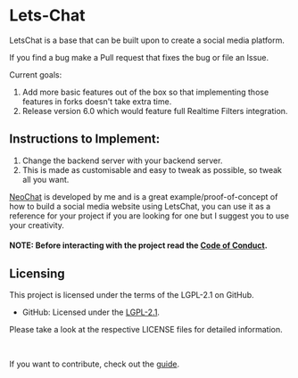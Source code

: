 # Lets-Chat
LetsChat is a base that can be built upon to create a social media platform.

If you find a bug make a Pull request that fixes the bug or file an Issue.

Current goals: 
1. Add more basic features out of the box so that implementing those features in forks doesn't take extra time.
2. Release version 6.0 which would feature full Realtime Filters integration.

## Instructions to Implement:

1. Change the backend server with your backend server.
2. This is made as customisable and easy to tweak as possible, so tweak all you want.

<a href="https://github.com/BhargavEkbote/NeoChat.git">NeoChat</a> is developed by me and is a great example/proof-of-concept of how to build a social media website using LetsChat, you can use it as a reference for your project if you are looking for one but I suggest you to use your creativity.

#### NOTE: Before interacting with the project read the <a href="CODE_OF_CONDUCT.md">Code of Conduct</a>.

## Licensing

This project is licensed under the terms of the LGPL-2.1 on GitHub.

- GitHub: Licensed under the [LGPL-2.1](LICENSE).


Please take a look at the respective LICENSE files for detailed information.

<br>

If you want to contribute, check out the <a href="CONTRIBUTING.md">guide</a>.
